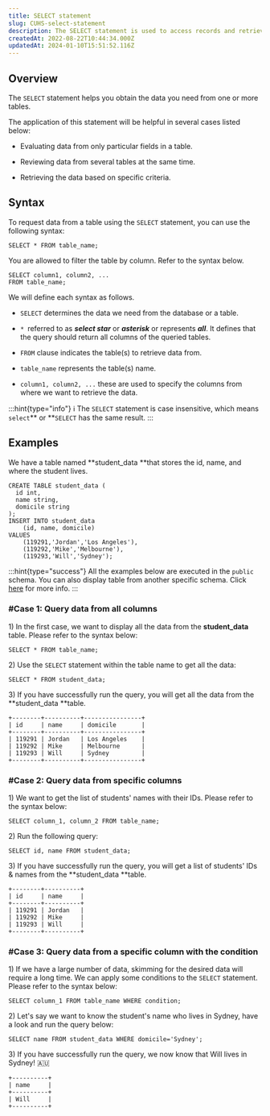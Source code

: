 ```yaml
---
title: SELECT statement
slug: CUHS-select-statement
description: The SELECT statement is used to access records and retrieve specific data. Find out more on the basics and details of this statement and how to use it.
createdAt: 2022-08-22T10:44:34.000Z
updatedAt: 2024-01-10T15:51:52.116Z
---
```


## Overview

The `SELECT` statement helps you obtain the data you need from one or more tables.&#x20;

The application of this statement will be helpful in several cases listed below:

*   Evaluating data from only particular fields in a table.

*   Reviewing data from several tables at the same time.

*   Retrieving the data based on specific criteria.

## Syntax

To request data from a table using the `SELECT` statement, you can use the following syntax:

```pgsql
SELECT * FROM table_name;
```

You are allowed to filter the table by column. Refer to the syntax below.

```pgsql
SELECT column1, column2, ...
FROM table_name;
```

We will define each syntax as follows.

*   `SELECT` determines the data we need from the database or a table.

*   `* `referred to as ***select star*** or ***asterisk*** or represents ***all***. It defines that the query should return all columns of the queried tables.

*   `FROM` clause indicates the table(s) to retrieve data from.

*   `table_name` represents the table(s) name.

*   `column1, column2, ...` these are used to specify the columns from where we want to retrieve the data.

:::hint{type="info"}
ℹ️ The `SELECT` statement is case insensitive, which means `select`** or **`SELECT` has the same result.
:::

## Examples

We have a table named **student\_data **that stores the id, name, and where the student lives.

```pgsql
CREATE TABLE student_data (
  id int,
  name string,
  domicile string
);
INSERT INTO student_data 
    (id, name, domicile) 
VALUES 
    (119291,'Jordan','Los Angeles'),
    (119292,'Mike','Melbourne'),
    (119293,'Will','Sydney');
```

:::hint{type="success"}
All the examples below are executed in the `public` schema. You can also display table from another specific schema. Click [here](https://docs.oxla.com/schema) for more info.
:::

### #Case 1: Query data from all columns

1\) In the first case, we want to display all the data from the **student\_data** table. Please refer to the syntax below:

```pgsql
SELECT * FROM table_name;
```

2\) Use the `SELECT` statement within the table name to get all the data:

```pgsql
SELECT * FROM student_data;
```

3\) If you have successfully run the query, you will get all the data from the **student\_data **table.

```pgsql
+--------+----------+----------------+
| id     | name     | domicile       |
+--------+----------+----------------+
| 119291 | Jordan   | Los Angeles    | 
| 119292 | Mike     | Melbourne      |
| 119293 | Will     | Sydney         |
+--------+----------+----------------+
```

### #Case 2: Query data from specific columns

1\) We want to get the list of students' names with their IDs. Please refer to the syntax below:

```pgsql
SELECT column_1, column_2 FROM table_name;
```

2\) Run the following query:

```pgsql
SELECT id, name FROM student_data;
```

3\) If you have successfully run the query, you will get a list of students' IDs & names from the **student\_data **table.

```pgsql
+--------+----------+
| id     | name     | 
+--------+----------+
| 119291 | Jordan   | 
| 119292 | Mike     |
| 119293 | Will     | 
+--------+----------+
```

### #Case 3: Query data from a specific column with the condition

1\) If we have a large number of data, skimming for the desired data will require a long time. We can apply some conditions to the `SELECT` statement. Please refer to the syntax below:

```pgsql
SELECT column_1 FROM table_name WHERE condition;
```

2\) Let's say we want to know the student's name who lives in Sydney, have a look and run the query below:

```pgsql
SELECT name FROM student_data WHERE domicile='Sydney';
```

&#x20;3\) If you have successfully run the query, we now know that Will lives in Sydney! 🇦🇺

```pgsql
+----------+ 
| name     | 
+----------+
| Will     | 
+----------+
```

